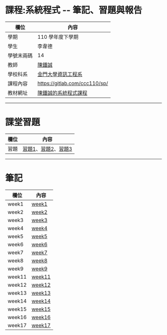 # 課程:系統程式 -- 筆記、習題與報告

欄位 | 內容
-----|--------
學期 | 110 學年度下學期
學生 |  李韋德
學號末兩碼 | 14
教師 | [陳鍾誠](https://www.nqu.edu.tw/educsie/index.php?act=blog&code=list&ids=4)
學校科系 | [金門大學資訊工程系](https://www.nqu.edu.tw/educsie/index.php)
課程內容 | https://gitlab.com/ccc110/sp/
教材網址 | [陳鍾誠的系統程式課程](https://kinmen6.com/root/%E9%99%B3%E9%8D%BE%E8%AA%A0/%E8%AA%B2%E7%A8%8B/%E7%B3%BB%E7%B5%B1%E7%A8%8B%E5%BC%8F/README.md)
***
# 課堂習題
欄位 | 內容
-----|--------
習題 | [習題1](https://github.com/derek120432/sp110b/wiki/習題1)、[習題2](https://github.com/derek120432/sp110b/wiki/習題2.md)、[習題3](https://github.com/derek120432/sp110b/wiki/習題3.md)
***
# 筆記
欄位 | 內容
-----|--------
week1 | [week1](https://github.com/derek120432/sp110b/wiki/week1.md)
week2 | [week2](https://github.com/derek120432/sp110b/wiki/week2.md)
week3 | [week3](https://github.com/derek120432/sp110b/wiki/week3.md)
week4 | [week4](https://github.com/derek120432/sp110b/wiki/week4.md)
week5 | [week5](https://github.com/derek120432/sp110b/wiki/week5.md)
week6 | [week6](https://github.com/derek120432/sp110b/wiki/week6.md)
week7 | [week7](https://github.com/derek120432/sp110b/wiki/week7.md)
week8 | [week8](https://github.com/derek120432/sp110b/wiki/week8.md)
week9 | [week9](https://github.com/derek120432/sp110b/wiki/week9.md)
week11 | [week11](https://github.com/derek120432/sp110b/wiki/week11.md)
week12 | [week12](https://github.com/derek120432/sp110b/wiki/week12.md)
week13 | [week13](https://github.com/derek120432/sp110b/wiki/week13.md)
week14 | [week14](https://github.com/derek120432/sp110b/wiki/week14.md)
week15 | [week15](https://github.com/derek120432/sp110b/wiki/week15.md)
week16 | [week16](https://github.com/derek120432/sp110b/wiki/week16.md)
week17 | [week17](https://github.com/derek120432/sp110b/wiki/week17.md)
